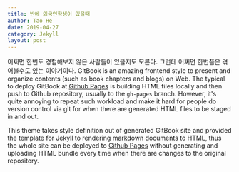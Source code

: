 ```yaml
---
title: 반에 외국인학생이 있을때
author: Tao He
date: 2019-04-27
category: Jekyll
layout: post
---
```


어쩌면 한번도 경험해보지 않은 사람들이 있을지도 모른다. 그런데 어쩌면 한번쯤은 겪어볼수도 있는 이야기이다.
GitBook is an amazing frontend style to present and organize contents (such as book chapters
and blogs) on Web. The typical to deploy GitBook at [Github Pages][1]
is building HTML files locally and then push to Github repository, usually to the `gh-pages`
branch. However, it's quite annoying to repeat such workload and make it hard for people do
version control via git for when there are generated HTML files to be staged in and out.

This theme takes style definition out of generated GitBook site and provided the template
for Jekyll to rendering markdown documents to HTML, thus the whole site can be deployed
to [Github Pages][1] without generating and uploading HTML bundle every time when there are
changes to the original repository.

[1]: https://pages.github.com